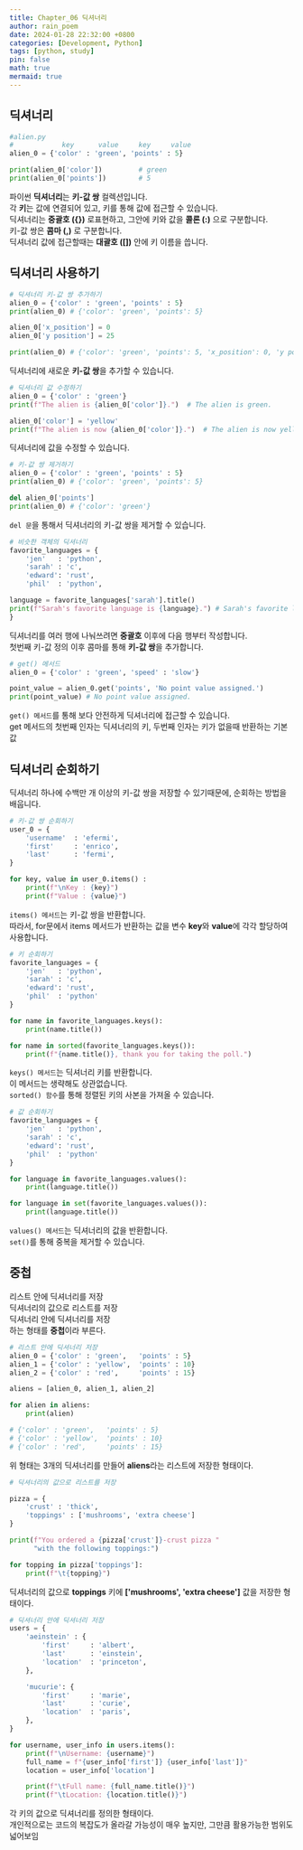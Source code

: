 ```yaml
---
title: Chapter_06 딕셔너리
author: rain_poem
date: 2024-01-28 22:32:00 +0800
categories: [Development, Python]
tags: [python, study]
pin: false
math: true
mermaid: true
---
```


## 딕셔너리
```python
#alien.py
#            key      value     key     value
alien_0 = {'color' : 'green', 'points' : 5}

print(alien_0['color'])         # green
print(alien_0['points'])        # 5
```

파이썬 **딕셔너리**는 **키-값 쌍** 컬렉션입니다.<br>
각 **키**는 값에 연결되어 있고, 키를 통해 값에 접근할 수 있습니다.<br>
딕셔너리는 **중괄호 ({})** 로표현하고, 그안에 키와 값을 **콜론 (:)** 으로 구분합니다.<br>
키-값 쌍은 **콤마 (,)** 로 구분합니다.<br>
딕셔너리 값에 접근할때는 **대괄호 ([])** 안에 키 이름을 씁니다.<br>

## 딕셔너리 사용하기
```python
# 딕셔너리 키-값 쌍 추가하기
alien_0 = {'color' : 'green', 'points' : 5}
print(alien_0) # {'color': 'green', 'points': 5}

alien_0['x_position'] = 0
alien_0['y position'] = 25

print(alien_0) # {'color': 'green', 'points': 5, 'x_position': 0, 'y position': 25}
```
딕셔너리에 새로운 **키-값 쌍**을 추가할 수 있습니다.

```python
# 딕셔너리 값 수정하기
alien_0 = {'color' : 'green'}
print(f"The alien is {alien_0['color']}.")  # The alien is green.

alien_0['color'] = 'yellow'
print(f"The alien is now {alien_0['color']}.")  # The alien is now yellow.
```
딕셔너리에 값을 수정할 수 있습니다.<br>

```python
# 키-값 쌍 제거하기
alien_0 = {'color' : 'green', 'points' : 5}
print(alien_0) # {'color': 'green', 'points': 5}

del alien_0['points']
print(alien_0) # {'color': 'green'}
```
```del 문```을 통해서 딕셔너리의 키-값 쌍을 제거할 수 있습니다.<br>

```python
# 비슷한 객체의 딕셔너리
favorite_languages = {
    'jen'   : 'python',
    'sarah' : 'c',
    'edward': 'rust',
    'phil'  : 'python',

language = favorite_languages['sarah'].title()
print(f"Sarah's favorite language is {language}.") # Sarah's favorite language is C.
}
```
딕셔너리를 여러 행에 나눠쓰려면 **중괄호** 이후에 다음 행부터 작성합니다.<br>
첫번째 키-값 정의 이후 콤마를 통해 **키-값 쌍**을 추가합니다.<br>

```python
# get() 메서드
alien_0 = {'color' : 'green', 'speed' : 'slow'}

point_value = alien_0.get('points', 'No point value assigned.')
print(point_value) # No point value assigned.
```
```get() 메서드```를 통해 보다 안전하게 딕셔너리에 접근할 수 있습니다.<br>
get 메서드의 첫번째 인자는 딕셔너리의 키, 두번째 인자는 키가 없을때 반환하는 기본값<br>

## 딕셔너리 순회하기
딕셔너리 하나에 수백만 개 이상의 키-값 쌍을 저장할 수 있기때문에, 순회하는 방법을 배웁니다.

```python
# 키-값 쌍 순회하기
user_0 = {
    'username'  : 'efermi',
    'first'     : 'enrico',
    'last'      : 'fermi',
}

for key, value in user_0.items() :
    print(f"\nKey : {key}")
    print(f"Value : {value}")
```
```items() 메서드```는 키-값 쌍을 반환합니다.<br>
따라서, for문에서 items 메서드가 반환하는 값을 변수 **key**와 **value**에 각각 할당하여 사용합니다.<br>

```python
# 키 순회하기
favorite_languages = {
    'jen'   : 'python',
    'sarah' : 'c',
    'edward': 'rust',
    'phil'  : 'python'
}

for name in favorite_languages.keys():
    print(name.title())

for name in sorted(favorite_languages.keys()):
    print(f"{name.title()}, thank you for taking the poll.")
```
```keys() 메서드```는 딕셔너리 키를 반환합니다.<br>
이 메서드는 생략해도 상관없습니다.<br>
```sorted() 함수```를 통해 정렬된 키의 사본을 가져올 수 있습니다.<br>

```python
# 값 순회하기
favorite_languages = {
    'jen'   : 'python',
    'sarah' : 'c',
    'edward': 'rust',
    'phil'  : 'python'
}

for language in favorite_languages.values():
    print(language.title())

for language in set(favorite_languages.values()):
    print(language.title())
```
```values() 메서드```는 딕셔너리의 값을 반환합니다.<br>
```set()```를 통해 중복을 제거할 수 있습니다.<br>

## 중첩
리스트 안에 딕셔너리를 저장<br>
딕셔너리의 값으로 리스트를 저장<br>
딕셔너리 안에 딕셔너리를 저장<br>
하는 형태를 **중첩**이라 부른다.<br>

```python
# 리스트 안에 딕셔너리 저장
alien_0 = {'color' : 'green',   'points' : 5}
alien_1 = {'color' : 'yellow',  'points' : 10}
alien_2 = {'color' : 'red',     'points' : 15}

aliens = [alien_0, alien_1, alien_2]

for alien in aliens:
    print(alien)

# {'color' : 'green',   'points' : 5}
# {'color' : 'yellow',  'points' : 10}
# {'color' : 'red',     'points' : 15}
```
위 형태는 3개의 딕셔너리를 만들어 **aliens**라는 리스트에 저장한 형태이다.

```python
# 딕셔너리의 값으로 리스트를 저장

pizza = {
    'crust' : 'thick',
    'toppings' : ['mushrooms', 'extra cheese']
}

print(f"You ordered a {pizza['crust']}-crust pizza "
      "with the following toppings:")

for topping in pizza['toppings']:
    print(f"\t{topping}")
```
딕셔너리의 값으로 **toppings** 키에 **['mushrooms', 'extra cheese']** 값을 저장한 형태이다.

```python
# 딕셔너리 안에 딕셔너리 저장
users = {
    'aeinstein' : {
        'first'     : 'albert',
        'last'      : 'einstein',
        'location'  : 'princeton',
    },

    'mucurie': {
        'first'     : 'marie',
        'last'      : 'curie',
        'location'  : 'paris',
    },
}

for username, user_info in users.items():
    print(f"\nUsername: {username}")
    full_name = f"{user_info['first']} {user_info['last']}"
    location = user_info['location']

    print(f"\tFull name: {full_name.title()}")
    print(f"\tLocation: {location.title()}")
```
각 키의 값으로 딕셔너리를 정의한 형태이다.<br>
개인적으로는 코드의 복잡도가 올라갈 가능성이 매우 높지만, 그만큼 활용가능한 범위도 넓어보임<br>
